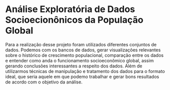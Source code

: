 # Análise Exploratória de Dados Socioecionônicos da População Global
Para a realização desse projeto foram utilizados diferentes conjuntos de dados. Podemos com os bancos de dados, gerar visualizações relevantes sobre o histórico de crescimento populacional, comparação entre os dados e entender como anda o funcionamento socioeconômico global, assim gerando conclusões interessantes a respeito dos dados. Além de utilizarmos técnicas de manipulação e tratamento dos dados para o formato ideal, que seria aquele em que podemo trabalhar e gerar bons resultados de acordo com o objetivo da análise. 
